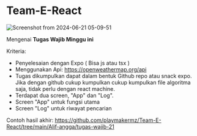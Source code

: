 # Team-E-React

![Screenshot from 2024-06-21 05-09-51](https://github.com/playmakermz/Team-E-React/assets/60807663/1aeb0fa1-8a69-4422-a901-548224211b0b)


Mengenai **Tugas Wajib Minggu ini**

Kriteria:
- Penyelesaian dengan Expo ( Bisa js atau tsx )
- Menggunakan Api: https://openweathermap.org/api
- Tugas dikumpulkan dapat dalam bentuk Github repo atau snack expo. Jika dengan github cukup kumpulkan cukup kumpulkan file algoritma saja, tidak perlu dengan react machine.
- Terdapat dua screen, "App" dan "Log". 
- Screen "App" untuk fungsi utama 
- Screen "Log" untuk riwayat pencarian




Contoh hasil akhir: https://github.com/playmakermz/Team-E-React/tree/main/Alif-angga/tugas-wajib-21

